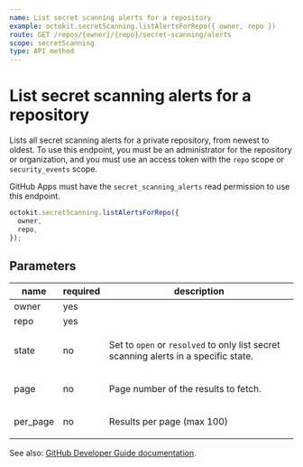 ```yaml
---
name: List secret scanning alerts for a repository
example: octokit.secretScanning.listAlertsForRepo({ owner, repo })
route: GET /repos/{owner}/{repo}/secret-scanning/alerts
scope: secretScanning
type: API method
---
```


# List secret scanning alerts for a repository

Lists all secret scanning alerts for a private repository, from newest to oldest. To use this endpoint, you must be an administrator for the repository or organization, and you must use an access token with the `repo` scope or `security_events` scope.

GitHub Apps must have the `secret_scanning_alerts` read permission to use this endpoint.

```js
octokit.secretScanning.listAlertsForRepo({
  owner,
  repo,
});
```

## Parameters

<table>
  <thead>
    <tr>
      <th>name</th>
      <th>required</th>
      <th>description</th>
    </tr>
  </thead>
  <tbody>
    <tr><td>owner</td><td>yes</td><td>

</td></tr>
<tr><td>repo</td><td>yes</td><td>

</td></tr>
<tr><td>state</td><td>no</td><td>

Set to `open` or `resolved` to only list secret scanning alerts in a specific state.

</td></tr>
<tr><td>page</td><td>no</td><td>

Page number of the results to fetch.

</td></tr>
<tr><td>per_page</td><td>no</td><td>

Results per page (max 100)

</td></tr>
  </tbody>
</table>

See also: [GitHub Developer Guide documentation](https://docs.github.com/rest/reference/secret-scanning#list-secret-scanning-alerts-for-a-repository).
